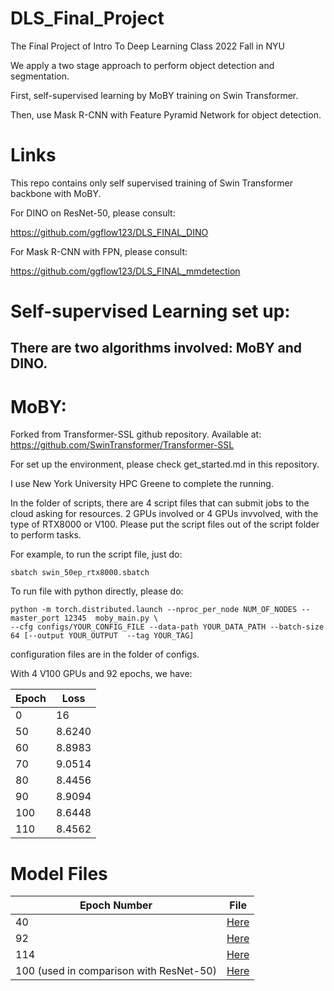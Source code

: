 # DLS_Final_Project

The Final Project of Intro To Deep Learning Class 2022 Fall in NYU

We apply a two stage approach to perform object detection and segmentation.

First, self-supervised learning by MoBY training on Swin Transformer.

Then, use Mask R-CNN with Feature Pyramid Network for object detection.

# Links

This repo contains only self supervised training of Swin Transformer backbone with MoBY.

For DINO on ResNet-50, please consult:

https://github.com/ggflow123/DLS_FINAL_DINO

For Mask R-CNN with FPN, please consult:

https://github.com/ggflow123/DLS_FINAL_mmdetection

# Self-supervised Learning set up:

## There are two algorithms involved: MoBY and DINO.

# MoBY:

Forked from Transformer-SSL github repository. Available at: https://github.com/SwinTransformer/Transformer-SSL

For set up the environment, please check get_started.md in this repository.

I use New York University HPC Greene to complete the running.

In the folder of scripts, there are 4 script files that can submit jobs to the cloud asking for resources. 2 GPUs involved or 4 GPUs invvolved, with the type of RTX8000 or V100. Please put the script files out of the script folder to perform tasks.

For example, to run the script file, just do:

```
sbatch swin_50ep_rtx8000.sbatch
```

To run file with python directly, please do:

```
python -m torch.distributed.launch --nproc_per_node NUM_OF_NODES --master_port 12345  moby_main.py \
--cfg configs/YOUR_CONFIG_FILE --data-path YOUR_DATA_PATH --batch-size 64 [--output YOUR_OUTPUT  --tag YOUR_TAG]
```

configuration files are in the folder of configs.

With 4 V100 GPUs and 92 epochs, we have:

| Epoch | Loss   |
| ----- | ------ |
| 0     | 16     |
| 50    | 8.6240 |
| 60    | 8.8983 |
| 70    | 9.0514 |
| 80    | 8.4456 |
| 90    | 8.9094 |
| 100   | 8.6448 |
| 110   | 8.4562 |

# Model Files

| Epoch Number                            | File                                                                                    |
| --------------------------------------- | --------------------------------------------------------------------------------------- |
| 40                                      | [Here](https://drive.google.com/file/d/1B8xppe3_VANnF-pCcOuYAKvp5Hn3IuS1/view?usp=sharing) |
| 92                                      | [Here](https://drive.google.com/file/d/1zJeU2W3rldBPKqTVT_EW97apZ7Hi-aC6/view?usp=sharing) |
| 114                                     | [Here](https://drive.google.com/file/d/1ywBE5f2BdNaA2qjXdzooTPA6ekYm9ROU/view?usp=sharing) |
| 100 (used in comparison with ResNet-50) | [Here](https://drive.google.com/file/d/1rIkJOV_BWvT0J55ffKSVgOPZTMsW8NV5/view?usp=sharing) |
